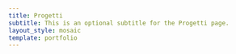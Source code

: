 ```yaml
---
title: Progetti
subtitle: This is an optional subtitle for the Progetti page.
layout_style: mosaic
template: portfolio
---
```

